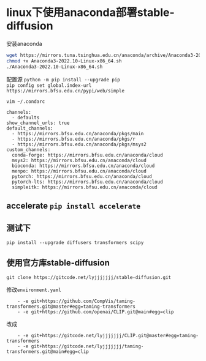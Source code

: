# linux下使用anaconda部署stable-diffusion


安装anaconda
```sh
wget https://mirrors.tuna.tsinghua.edu.cn/anaconda/archive/Anaconda3-2022.10-Linux-x86_64.sh
chmod +x Anaconda3-2022.10-Linux-x86_64.sh
./Anaconda3-2022.10-Linux-x86_64.sh
```
配置源
`python -m pip install --upgrade pip`  
`pip config set global.index-url https://mirrors.bfsu.edu.cn/pypi/web/simple`  

`vim ~/.condarc`
```
channels:
  - defaults
show_channel_urls: true
default_channels:
  - https://mirrors.bfsu.edu.cn/anaconda/pkgs/main
  - https://mirrors.bfsu.edu.cn/anaconda/pkgs/r
  - https://mirrors.bfsu.edu.cn/anaconda/pkgs/msys2
custom_channels:
  conda-forge: https://mirrors.bfsu.edu.cn/anaconda/cloud
  msys2: https://mirrors.bfsu.edu.cn/anaconda/cloud
  bioconda: https://mirrors.bfsu.edu.cn/anaconda/cloud
  menpo: https://mirrors.bfsu.edu.cn/anaconda/cloud
  pytorch: https://mirrors.bfsu.edu.cn/anaconda/cloud
  pytorch-lts: https://mirrors.bfsu.edu.cn/anaconda/cloud
  simpleitk: https://mirrors.bfsu.edu.cn/anaconda/cloud
```
## accelerate `pip install accelerate`
## 测试下

`pip install --upgrade diffusers transformers scipy`


## 使用官方库stable-diffusion

`git clone https://gitcode.net/lyjjjjjjj/stable-diffusion.git`

修改`environment.yaml`

```
    - -e git+https://github.com/CompVis/taming-transformers.git@master#egg=taming-transformers
    - -e git+https://github.com/openai/CLIP.git@main#egg=clip

```
改成
```
    - -e git+https://gitcode.net/lyjjjjjjj/CLIP.git@master#egg=taming-transformers
    - -e git+https://gitcode.net/lyjjjjjjj/taming-transformers.git@main#egg=clip

```
